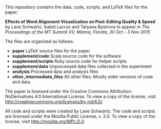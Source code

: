 This repository contains the data, code, scripts, and LaTeX files for the paper:

**Effects of Word Alignment Visualization on Post-Editing Quality & Speed**
by Lane Schwartz, Isabel Lacruz and Tatyana Bystrova
to appear in _The Proceedings of the MT Summit XV, Miama, Florida, 30 Oct - 3 Nov 2015_

The files are organized as follows:

* **paper**                     LaTeX source files for the paper
* **supplement/code**           Scala source code for the software
* **supplement/scripts**         Ruby source code for helper scripts
* **supplement/data**            Unprocessed data files collected in the experiment
* **analysis**                  Processed data and analysis files
* **other_intermediate_files**  All other files. Mostly older versions of code and data.


The paper is licensed under the Creative Commons Attribution-NoDerivatives 4.0 International License. To view a copy of the license, visit http://creativecommons.org/licenses/by-nd/4.0/.

All code and scripts were created by Lane Schwartz.
The code and scripts are licensed under the Mozilla Public License, v. 2.0. To view a copy of the license, visit http://mozilla.org/MPL/2.0.
